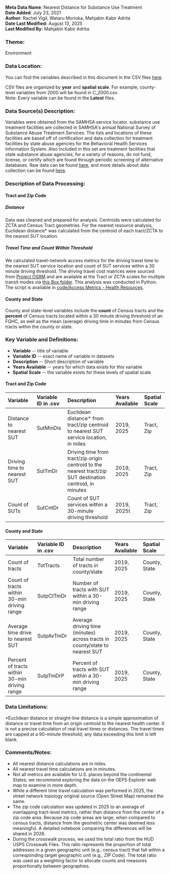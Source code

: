 **Meta Data Name**: Nearest Distance for Substance Use Treatment   
**Date Added**: July 23, 2021  
**Author**: Rachel Vigil,  Wataru Morioka, Mahjabin Kabir Adrita  
**Date Last Modified:** August 13, 2025  
**Last Modified By:** Mahjabin Kabir Adrita

### Theme: 
Environment  

### Data Location: 
You can find the variables described in this document in the CSV files [here](../full_tables).  

CSV files are organized by **year** and **spatial scale**. For example, county-level variables from 2000 will be found in C_2000.csv.  
Note: Every variable can be found in the **Latest** files.

### Data Source(s) Description:  
Variables were obtained from the SAMHSA service locator. substance use treatment facilities are collected in SAMHSA's annual National Survey of Substance Abuse Treatment Services. The lists and locations of these facilities are based off of certification and data collection for treatment facilities by state abuse agencies for the Behavioral Health Services Information System. Also included in this set are treatment facilities that state substance abuse agencies, for a variety of reasons, do not fund, license, or certify which are found through periodic screening of alternative databases. Raw data can be found [here](https://findtreatment.samhsa.gov/locator), and more details about data collection can be found [here](https://www.samhsa.gov/data/data-we-collect/n-ssats-national-survey-substance-abuse-treatment-services).

### Description of Data Processing: 

#### Tract and Zip Code

##### Distance
Data was cleaned and prepared for analysis. Centroids were calculated for ZCTA and Census Tract geometries. For the nearest resource analysis, Euclidean distance* was calculated from the centroid of each tract/ZCTA to the nearest SUT location. 

##### Travel Time and Count Within Threshold
We calculated travel-network access metrics for the driving travel time to the nearest SUT service location and count of SUT services within a 30 minute driving threshold. The driving travel cost matrices were sourced from [Project OSRM](http://project-osrm.org/) and are available at the Tract or ZCTA scales for multiple transit modes via [this Box folder](https://uchicago.app.box.com/s/ae2mtsw7f5tb4rhciczufdxd0owc23as). This analysis was conducted in Python. The script is available in [code/Access Metrics - Health Resources](https://github.com/GeoDaCenter/opioid-policy-scan/tree/fc3d94053dd1941a96a5945d73cc6f4845453484/code/Access%20Metrics%20-%20Health%20Resources).

#### County and State 
County and state-level variables include the **count** of Census tracts and the **percent** of Census tracts located within a 30 minute driving threshold of an FQHC, as well as the mean (average) driving time in minutes from Census tracts within the county or state. 

### Key Variable and Definitions:

- **Variable** -- title of variable
- **Variable ID** -- exact name of variable in datasets
- **Description** -- Short description of variable
- **Years Available** -- years for which data exists for this variable
- **Spatial Scale** -- the variable exists for these levels of spatial scale

#### Tract and Zip Code 
| Variable | Variable ID in .csv | Description | Years Available | Spatial Scale |
|:---------|:--------------------|:------------|:----------------|:--------------|
| Distance to nearest SUT | SutMinDis | Euclidean distance* from tract/zip centroid to nearest SUT service location, in miles | 2019, 2025 | Tract, Zip |
| Driving time to nearest SUT | SutTmDr | Driving time from tract/zip origin centroid to the nearest tract/zip SUT destination centroid, in minutes | 2019, 2025 | Tract, Zip |
| Count of SUTs | SutCntDr | Count of SUT services within a 30-minute driving threshold | 2019, 2025t | Tract, Zip |

#### County and State
| Variable | Variable ID in .csv | Description | Years Available | Spatial Scale |
|:---------|:--------------------|:------------|:----------------|:--------------|
| Count of tracts | TotTracts | Total number of tracts in county/state | 2019, 2025 | County, State |
| Count of tracts within 30-min driving range | SutpCtTmDr | Number of tracts with SUT within a 30-min driving range | 2019, 2025 | County, State |
| Average time drive to nearest SUT | SutpAvTmDr | Average driving time (minutes) across tracts in county/state to nearest SUT | 2019, 2025 | County, State |
| Percent of tracts within 30-min driving range | SutpTmDrP | Percent of tracts with SUT within a 30-min driving range | 2019, 2025 | County, State |

### Data Limitations:
*Euclidean distance or straight-line distance is a simple approximation of distance or travel time from an origin centroid to the nearest health center. It is not a precise calculation of real travel times or distances. The travel times are capped at a 90-minute threshold; any data exceeding this limit is left blank.
### Comments/Notes:
* All nearest distance calculations are in miles. 
* All nearest travel time calculations are in minutes.
* Not all metrics are available for U.S. places beyond the continental States; we recommend exploring the data on the OEPS Explorer web map to examine in more depth.
* While a different time travel calculation was performed in 2025, the street network topology original source (Open Street Map) remained the same.
* The zip code calculation was updated in 2025 to an average of overlapping tract-level metrics, rather than distance from the center of a zip code area. Because zip code areas are large, when compared to census tracts, distance from the geometric center was deemed less meaningful. A detailed notebook comparing the differences will be shared in 2026.
* During the crosswalk process, we used the total ratio from the HUD USPS Crosswalk Files. This ratio represents the proportion of total addresses in a given geographic unit (e.g., census tract) that fall within a corresponding target geographic unit (e.g., ZIP Code). The total ratio was used as a weighting factor to allocate counts and measures proportionally between geographies.
